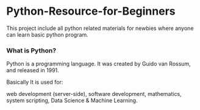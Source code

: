 # Python-Resource-for-Beginners
 This project include all python related materials for newbies where  anyone can learn basic python program.


<h3>What is Python?</h3>

Python is a programming language. It was created by Guido van Rossum, and released in 1991.

Basically It is used for:

web development (server-side),
software development,
mathematics,
system scripting,
Data Science & Machine Learning.
